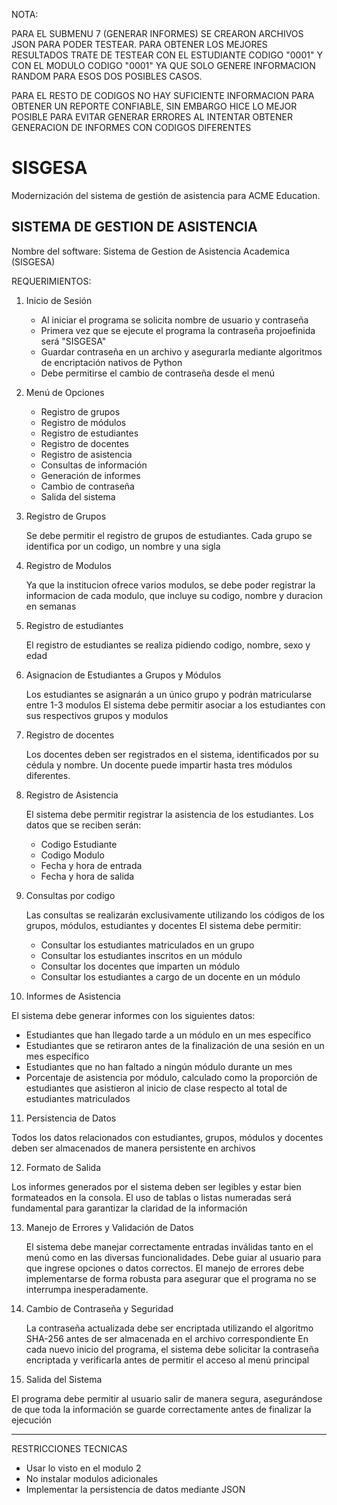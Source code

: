 NOTA: 

PARA EL SUBMENU 7 (GENERAR INFORMES) SE CREARON ARCHIVOS JSON PARA PODER TESTEAR.
PARA OBTENER LOS MEJORES RESULTADOS TRATE DE TESTEAR CON EL ESTUDIANTE CODIGO "0001" Y CON EL MODULO CODIGO "0001" YA QUE SOLO GENERE INFORMACION RANDOM PARA ESOS DOS POSIBLES CASOS.

PARA EL RESTO DE CODIGOS NO HAY SUFICIENTE INFORMACION PARA OBTENER UN REPORTE CONFIABLE, SIN EMBARGO HICE LO MEJOR POSIBLE PARA EVITAR GENERAR ERRORES AL INTENTAR OBTENER GENERACION DE INFORMES CON CODIGOS DIFERENTES


# SISGESA
Modernización del sistema de gestión de asistencia para ACME Education.

SISTEMA DE GESTION DE ASISTENCIA
--------------------------------
Nombre del software:  Sistema de Gestion de Asistencia Academica (SISGESA)

REQUERIMIENTOS:

1. Inicio de Sesión

   - Al iniciar el programa se solicita nombre de usuario y contraseña
   - Primera vez que se ejecute el programa la contraseña projoefinida será "SISGESA" 
   - Guardar contraseña en un archivo y asegurarla mediante algoritmos de encriptación nativos de Python
   - Debe permitirse el cambio de contraseña desde el menú

2. Menú de Opciones

   - Registro de grupos
   - Registro de módulos
   - Registro de estudiantes
   - Registro de docentes
   - Registro de asistencia
   - Consultas de información
   - Generación de informes
   - Cambio de contraseña
   - Salida del sistema

3. Registro de Grupos

   Se debe permitir el registro de grupos de estudiantes. Cada grupo se identifica por un codigo, un nombre y una sigla

4. Registro de Modulos

   Ya que la institucion ofrece varios modulos, se debe poder registrar la informacion de cada modulo, que incluye su codigo, nombre y duracion en semanas

5. Registro de estudiantes

   El registro de estudiantes se realiza pidiendo codigo, nombre, sexo y edad

6. Asignacion de Estudiantes a Grupos y Módulos

   Los estudiantes se asignarán a un único grupo y podrán matricularse entre 1-3 modulos
   El sistema debe permitir asociar a los estudiantes con sus respectivos grupos y modulos

7. Registro de docentes

   Los docentes deben ser registrados en el sistema, identificados por su cédula y nombre. Un docente puede impartir hasta tres módulos diferentes. 

8. Registro de Asistencia

   El sistema debe permitir registrar la asistencia de los estudiantes. Los datos que se reciben serán:
   - Codigo Estudiante
   - Codigo Modulo
   - Fecha y hora de entrada
   - Fecha y hora de salida

9. Consultas por codigo

   Las consultas se realizarán exclusivamente utilizando los códigos de los grupos, módulos, estudiantes y docentes
   El sistema debe permitir:
   - Consultar los estudiantes matriculados en un grupo
   - Consultar los estudiantes inscritos en un módulo
   - Consultar los docentes que imparten un módulo
   - Consultar los estudiantes a cargo de un docente en un módulo

10. Informes de Asistencia

   El sistema debe generar informes con los siguientes datos: 
   - Estudiantes que han llegado tarde a un módulo en un mes específico
   - Estudiantes que se retiraron antes de la finalización de una sesión en un mes específico
   - Estudiantes que no han faltado a ningún módulo durante un mes
   - Porcentaje de asistencia por módulo, calculado como la proporción de estudiantes que asistieron al inicio de clase respecto al total de estudiantes matriculados

11. Persistencia de Datos

   Todos los datos relacionados con estudiantes, grupos, módulos y docentes deben ser almacenados de manera persistente en archivos

12. Formato de Salida

   Los informes generados por el sistema deben ser legibles y estar bien formateados en la consola. El uso de tablas o listas numeradas será fundamental para garantizar la claridad de la información

13. Manejo de Errores y Validación de Datos

    El sistema debe manejar correctamente entradas inválidas tanto en el menú como en las diversas funcionalidades. Debe guiar al usuario para que ingrese opciones o datos correctos. 
    El manejo de errores debe implementarse de forma robusta para asegurar que el programa no se interrumpa inesperadamente. 

14. Cambio de Contraseña y Seguridad

    La contraseña actualizada debe ser encriptada utilizando el algoritmo SHA-256 antes de ser almacenada en el archivo correspondiente
    En cada nuevo inicio del programa, el sistema debe solicitar la contraseña encriptada y verificarla antes de permitir el acceso al menú principal

15. Salida del Sistema

   El programa debe permitir al usuario salir de manera segura, asegurándose de que toda la información se guarde correctamente antes de finalizar la ejecución


--------------------------------------------------------

RESTRICCIONES TECNICAS

   - Usar lo visto en el modulo 2
   - No instalar modulos adicionales
   - Implementar la persistencia de datos mediante JSON
